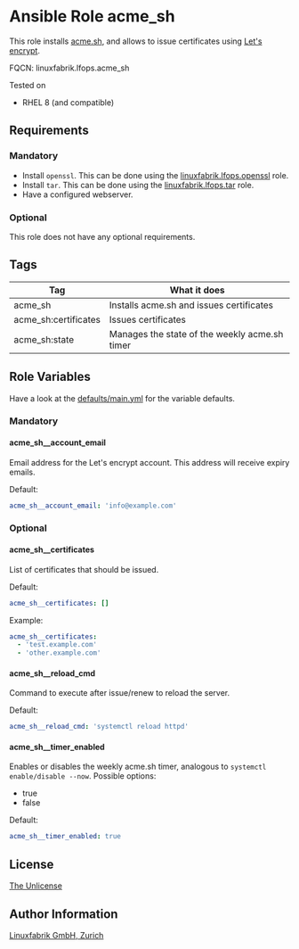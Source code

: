 # Ansible Role acme_sh

This role installs [acme.sh](https://github.com/acmesh-official/acme.sh), and allows to issue certificates using [Let's encrypt](https://letsencrypt.org).

FQCN: linuxfabrik.lfops.acme_sh

Tested on

* RHEL 8 (and compatible)


## Requirements

### Mandatory

* Install `openssl`. This can be done using the [linuxfabrik.lfops.openssl](https://github.com/Linuxfabrik/lfops/tree/main/roles/openssl) role.
* Install `tar`. This can be done using the [linuxfabrik.lfops.tar](https://github.com/Linuxfabrik/lfops/tree/main/roles/tar) role.
* Have a configured webserver.


### Optional

This role does not have any optional requirements.


## Tags

| Tag                  | What it does                                  |
| ---                  | ------------                                  |
| acme_sh              | Installs acme.sh and issues certificates      |
| acme_sh:certificates | Issues certificates                           |
| acme_sh:state        | Manages the state of the weekly acme.sh timer |


## Role Variables

Have a look at the [defaults/main.yml](https://github.com/Linuxfabrik/lfops/blob/main/roles/acme_sh/defaults/main.yml) for the variable defaults.


### Mandatory

#### acme_sh__account_email

Email address for the Let's encrypt account. This address will receive expiry emails.

Default:
```yaml
acme_sh__account_email: 'info@example.com'
```


### Optional

#### acme_sh__certificates

List of certificates that should be issued.

Default:
```yaml
acme_sh__certificates: []
```

Example:
```yaml
acme_sh__certificates:
  - 'test.example.com'
  - 'other.example.com'
```


#### acme_sh__reload_cmd

Command to execute after issue/renew to reload the server.

Default:
```yaml
acme_sh__reload_cmd: 'systemctl reload httpd'
```


#### acme_sh__timer_enabled

Enables or disables the weekly acme.sh timer, analogous to `systemctl enable/disable --now`. Possible options:

* true
* false

Default:
```yaml
acme_sh__timer_enabled: true
```


## License

[The Unlicense](https://unlicense.org/)


## Author Information

[Linuxfabrik GmbH, Zurich](https://www.linuxfabrik.ch)
